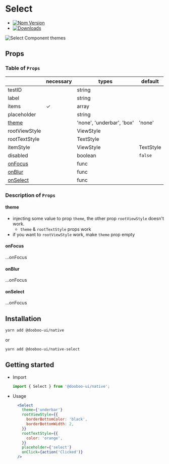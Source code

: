 # Select

- [![Npm Version](http://img.shields.io/npm/v/@dooboo-ui/native-select.svg?style=flat-square)](https://npmjs.org/package/@dooboo-ui/native-select)
- [![Downloads](http://img.shields.io/npm/dm/@dooboo-ui/native-select.svg?style=flat-square)](https://npmjs.org/package/@dooboo-ui/native-select)

![Select Component themes](https://user-images.githubusercontent.com/33364619/70374774-fd328c00-1939-11ea-9af4-776c6885bd41.png)

## Props
### Table of `Props`
|                  | necessary | types                      | default |
| ---------------- | --------- | -------------------------- | ------- |
| testID           |           | string                     |         |
| label            |           | string                     |         |
| items            | ✓         | array                      |         |
| placeholder      |           | string                     |         |
| [theme](#theme)  |           | 'none', 'underbar', 'box'  | 'none'  |
| rootViewStyle    |           | ViewStyle                  |         |
| rootTextStyle    |           | TextStyle                  |         |
| itemStyle        |           | ViewStyle | TextStyle      |         |
| disabled         |           | boolean                    | `false` |
| [onFocus](#onFocus)   |           | func                       |         |
| [onBlur](#onBlur)     |           | func                       |         |
| [onSelect](#onSelect) |           | func                       |         |

### Description of `Props`
#### theme
- injecting some value to prop `theme`, the other prop `rootViewStyle` doesn't work.
  - `theme` & `rootTextStyle` props work
- if you want to `rootViewStyle` work, make `theme` prop empty

#### onFocus
...onFocus

#### onBlur
...onFocus

#### onSelect
...onFocus

## Installation

```sh
yarn add @dooboo-ui/native
```

or

```sh
yarn add @dooboo-ui/native-select
```

## Getting started

- Import

  ```javascript
  import { Select } from '@dooboo-ui/native';
  ```

- Usage
  ```jsx
    <Select
      theme={'underbar'}
      rootViewStyle={{
        borderBottomColor: 'black',
        borderBottomWidth: 2,
      }}
      rootTextStyle={{
        color: 'orange',
      }}
      placeholder={'select'}
      onClick={action('Clicked')}
    />
  ```
